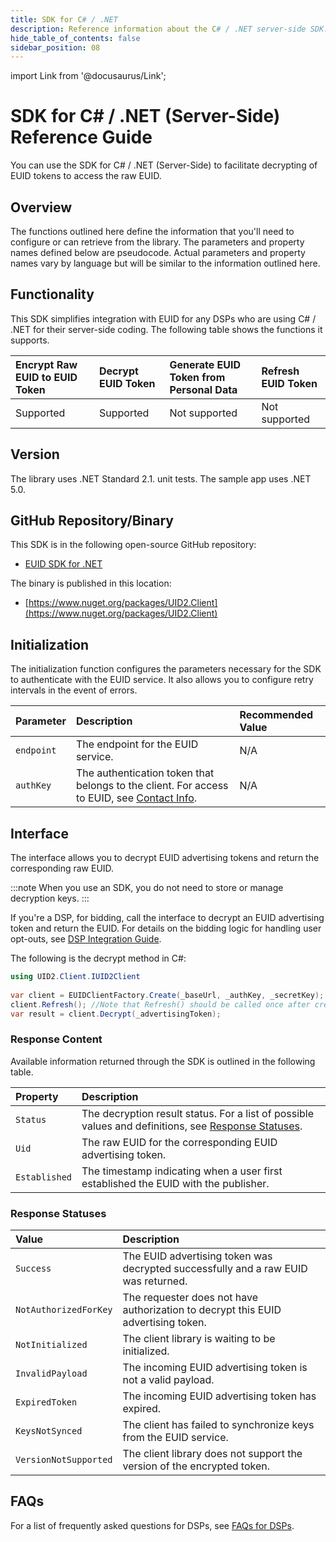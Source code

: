 ```yaml
---
title: SDK for C# / .NET
description: Reference information about the C# / .NET server-side SDK.
hide_table_of_contents: false
sidebar_position: 08
---
```


import Link from '@docusaurus/Link';

# SDK for C# / .NET (Server-Side) Reference Guide

You can use the SDK for C# / .NET (Server-Side) to facilitate decrypting of EUID tokens to access the raw EUID. 

## Overview

The functions outlined here define the information that you'll need to configure or can retrieve from the library. The parameters and property names defined below are pseudocode. Actual parameters and property names vary by language but will be similar to the information outlined here.

## Functionality

This SDK simplifies integration with EUID for any DSPs who are using C# / .NET for their server-side coding. The following table shows the functions it supports.

| Encrypt Raw EUID to EUID Token | Decrypt EUID Token | Generate EUID Token from Personal Data | Refresh EUID Token |
| :--- | :--- | :--- | :--- |
| Supported | Supported | Not supported | Not supported |

## Version

The library uses .NET Standard 2.1. unit tests. The sample app uses .NET 5.0.

## GitHub Repository/Binary


This SDK is in the following open-source GitHub repository:

- [EUID SDK for .NET](https://github.com/IABTechLab/uid2-client-net/blob/master/README.md)

The binary is published in this location:

- [https://www.nuget.org/packages/UID2.Client](https://www.nuget.org/packages/UID2.Client)

## Initialization

The initialization function configures the parameters necessary for the SDK to authenticate with the EUID service. It also allows you to configure retry intervals in the event of errors.

| Parameter | Description | Recommended Value |
| :--- | :--- | :--- |
| `endpoint` | The endpoint for the EUID service. | N/A |
| `authKey` | The authentication token that belongs to the client. For access to EUID, see [Contact Info](../getting-started/gs-account-setup.md#contact-info). | N/A |

## Interface 

The interface allows you to decrypt EUID advertising tokens and return the corresponding raw EUID. 

:::note
When you use an SDK, you do not need to store or manage decryption keys.
:::

If you're a DSP, for bidding, call the interface to decrypt an EUID advertising token and return the EUID. For details on the bidding logic for handling user opt-outs, see [DSP Integration Guide](../guides/dsp-guide.md).

The following is the decrypt method in C#:

```cs
using UID2.Client.IUID2Client
 
var client = EUIDClientFactory.Create(_baseUrl, _authKey, _secretKey);
client.Refresh(); //Note that Refresh() should be called once after create(), and then once per hour
var result = client.Decrypt(_advertisingToken);
```

### Response Content

Available information returned through the SDK is outlined in the following table.

| Property | Description |
| :--- | :--- |
| `Status` | The decryption result status. For a list of possible values and definitions, see [Response Statuses](#response-statuses). |
| `Uid` | The raw EUID for the corresponding EUID advertising token.|
| `Established` | The timestamp indicating when a user first established the EUID with the publisher. |

### Response Statuses

| Value | Description |
| :--- | :--- |
| `Success` | The EUID advertising token was decrypted successfully and a raw EUID was returned. |
| `NotAuthorizedForKey` | The requester does not have authorization to decrypt this EUID advertising token.|
| `NotInitialized` | The client library is waiting to be initialized. |
| `InvalidPayload` | The incoming EUID advertising token is not a valid payload. |
| `ExpiredToken` | The incoming EUID advertising token has expired. |
| `KeysNotSynced` | The client has failed to synchronize keys from the EUID service. |
| `VersionNotSupported` |  The client library does not support the version of the encrypted token. |

## FAQs

For a list of frequently asked questions for DSPs, see [FAQs for DSPs](../getting-started/gs-faqs.md#faqs-for-dsps).
